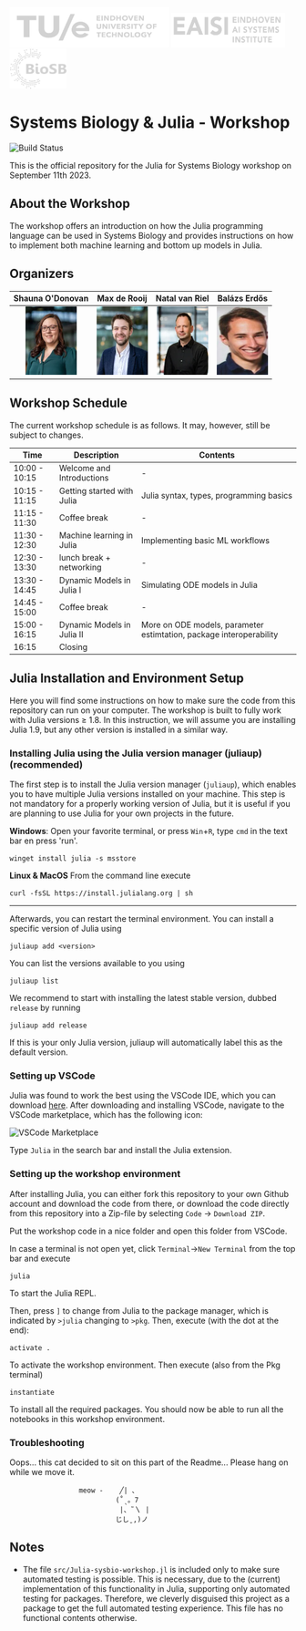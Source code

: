 <img src="figures/TUe.png" width="280" height="70"> <img src="figures/EAISI.png" width="200" height="60"> <img src="figures/BioSB.png" width="100" height="70"> 

# Systems Biology & Julia - Workshop

![Build Status](https://github.com/Computational-Biology-TUe/Julia-sysbio-workshop/actions/workflows/test.yml/badge.svg?branch=main)

This is the official repository for the Julia for Systems Biology workshop on September 11th 2023. 

## About the Workshop
The workshop offers an introduction on how the Julia programming language can be used in Systems Biology and provides instructions on how to implement both machine learning and bottom up models in Julia.

## Organizers
Shauna O'Donovan |  Max de Rooij | Natal van Riel | Balázs Erdős |
|:---:|:---:|:---:|:---:|
<img src="figures/O_Donovan_Shauna_BME_PO_VH_1529_UD.jpg.webp" width=90 height=120>  | <img src="figures/de_Rooij_Max_BME_PROM_PO_AS_7631.jpg.webp" width=90 height=120> | <img src="figures/van_Riel_Natal_BMT_PO_VH_4859.jpg.webp" width=90 height=120> | <img src="figures/csm_Balazs_Erdos__002__e75d700908.jpg" width=90 height=120> |

## Workshop Schedule
The current workshop schedule is as follows. It may, however, still be subject to changes.
<div align='center'>
  
| Time          | Description                  | Contents                                 |
|---------------|------------------------------|------------------------------------------|
| 10:00 - 10:15 | Welcome and Introductions  | -                                        |
| 10:15 - 11:15 | Getting started with Julia | Julia syntax, types, programming basics  |
| 11:15 - 11:30 | Coffee break               | -                                        |
| 11:30 - 12:30 | Machine learning in Julia  | Implementing basic ML workflows          |
| 12:30 - 13:30 | lunch break + networking   | -                                        |
| 13:30 - 14:45 | Dynamic Models in Julia I  | Simulating ODE models in Julia                                      |
| 14:45 - 15:00 | Coffee break               | -                                                                   |
| 15:00 - 16:15 | Dynamic Models in Julia II | More on ODE models, parameter estimtation, package interoperability |
| 16:15         | Closing                    |             |

</div>

## Julia Installation and Environment Setup
Here you will find some instructions on how to make sure the code from this repository can run on your computer. The workshop is built to fully work with Julia versions $\geq$ 1.8. In this instruction, we will assume you are installing Julia 1.9, but any other version is installed in a similar way. 


### Installing Julia using the Julia version manager (juliaup) (recommended)
The first step is to install the Julia version manager (`juliaup`), which enables you to have multiple Julia versions installed on your machine. This step is not mandatory for a properly working version of Julia, but it is useful if you are planning to use Julia for your own projects in the future.

**Windows**:
Open your favorite terminal, or press `Win`+`R`, type `cmd` in the text bar en press 'run'.
```
winget install julia -s msstore
```

**Linux & MacOS**
From the command line execute
```
curl -fsSL https://install.julialang.org | sh
```
---

Afterwards, you can restart the terminal environment. You can install a specific version of Julia using
```
juliaup add <version>
```

You can list the versions available to you using
```
juliaup list
```

We recommend to start with installing the latest stable version, dubbed `release` by running
```
juliaup add release
```

If this is your only Julia version, juliaup will automatically label this as the default version. 

### Setting up VSCode
Julia was found to work the best using the VSCode IDE, which you can download [here](https://code.visualstudio.com/download). After downloading and installing VSCode, navigate to the VSCode marketplace, which has the following icon:

<img width="54" alt="VSCode Marketplace" src="https://github.com/Computational-Biology-TUe/Julia-sysbio-workshop/assets/54850292/4f1ce454-ce4e-47c4-8a92-bfc636e48140">

Type `Julia` in the search bar and install the Julia extension. 

### Setting up the workshop environment
After installing Julia, you can either fork this repository to your own Github account and download the code from there, or download the code directly from this repository into a Zip-file by selecting `Code` -> `Download ZIP`. 

Put the workshop code in a nice folder and open this folder from VSCode.

In case a terminal is not open yet, click `Terminal`->`New Terminal` from the top bar and execute
```
julia
```
To start the Julia REPL.

Then, press `]` to change from Julia to the package manager, which is indicated by `>julia` changing to `>pkg`. Then, execute (with the dot at the end):
```
activate .
```

To activate the workshop environment. Then execute (also from the Pkg terminal)
```
instantiate
```

To install all the required packages. You should now be able to run all the notebooks in this workshop environment.

### Troubleshooting

Oops... this cat decided to sit on this part of the Readme... Please hang on while we move it.
```
                 meow -    ╱| 、
                          (˚ˎ。7  
                           |、˜〵 |         
                          じしˍ,)ノ
```


## Notes
* The file `src/Julia-sysbio-workshop.jl` is included only to make sure automated testing is possible. This is necessary, due to the (current) implementation of this functionality in Julia, supporting only automated testing for packages. Therefore, we cleverly disguised this project as a package to get the full automated testing experience. This file has no functional contents otherwise.

